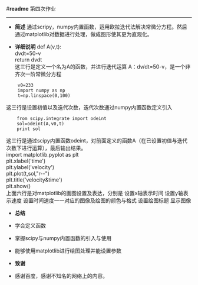 ﻿#**readme**
        第四次作业

---



 - **简述**
通过scripy，numpy内置函数，运用欧拉迭代法解决常微分方程。然后通过matplotlib对数据进行处理，做成图形使其更为直观化。
 - **详细说明**
         def A(v,t):   
         dvdt=50-v    
         return dvdt   
这三行是定义一个名为A的函数，并进行迭代运算
         A：dv/dt=50-v，是一个非齐次一阶常微分方程

        v0=233   
        import numpy as np   
        t=np.linspace(0,100)  
这三行是设置初值以及迭代次数，迭代次数通过numpy内置函数定义引入

        from scipy.integrate import odeint    
        sol=odeint(A,v0,t)    
        print sol  
这三行是通过scipy内置函数odeint，对前面定义的函数A（在已设置初值与迭代次数下进行运算），最后输出结果。  
        import matplotlib.pyplot as plt   
        plt.xlabel('time')   
        plt.ylabel('velocity')   
        plt.plot(t,sol,"r--")    
        plt.title('velocity&time')  
        plt.show()   
上面六行是对matplotlib的画图设置及表达，分别是
设置x轴表示时间
设置y轴表示速度
设置时间速度一一对应的图像及绘图的颜色与格式
设置绘图标题
显示图像

 - **总结**

 - 学会定义函数
 - 掌握scipy与numpy内置函数的引入与使用
 - 能够使用matplotlib进行绘图处理并能设置参数

 - **致谢**
 - 感谢百度，感谢不知名的网络上的内容。

 
